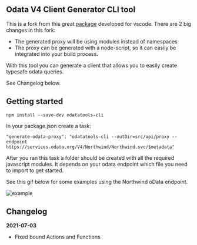 ## Odata V4 Client Generator CLI tool 
This is a fork from this great [package](https://github.com/apazureck/odatatools) developed for vscode.
There are 2 big changes in this fork:
- The generated proxy will be using modules instead of namespaces
- The proxy can be generated with a node-script, so it can easily be integrated into your build process.

With this tool you can generate a client that allows you to easily create typesafe odata queries. 

See Changelog below.

## Getting started
`npm install --save-dev odatatools-cli`

In your package.json create a task:

`"generate-odata-proxy": "odatatools-cli --outDir=src/api/proxy --endpoint https://services.odata.org/V4/Northwind/Northwind.svc/$metadata"`

After you ran this task a folder should be created with all the required javascript modules. It depends on your odata endpoint which file you need to import to get started.

See this gif below for some examples using the Northwind oData endpoint.

![example](https://raw.githubusercontent.com/erwinsmit/odatatools/master/example.gif) 

## Changelog

**2021-07-03**
- Fixed bound Actions and Functions